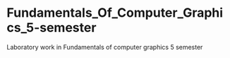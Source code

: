 # Fundamentals_Of_Computer_Graphics_5-semester
Laboratory work in Fundamentals of computer graphics 5 semester
